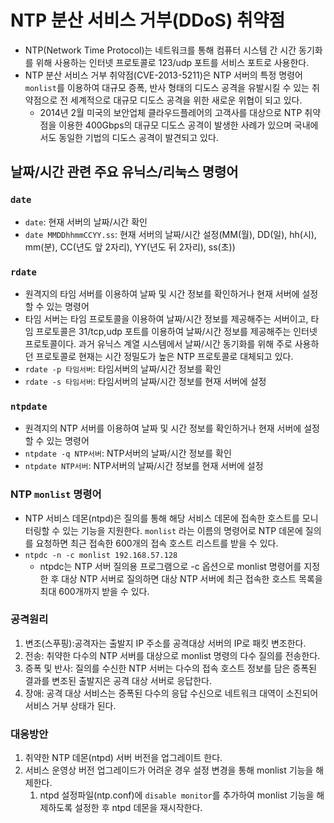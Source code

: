 # NTP 분산 서비스 거부(DDoS) 취약점 
* NTP(Network Time Protocol)는 네트워크를 통해 컴퓨터 시스템 간 시간 동기화를 위해 사용하는 인터넷 프로토콜로 123/udp 포트를 서비스 포트로 사용한다. 
* NTP 분산 서비스 거부 취약점(CVE-2013-5211)은 NTP 서버의 특정 명령어`monlist`를 이용하여 대규모 증폭, 반사 형태의 디도스 공격을 유발시킬 수 있는 취약점으로 전 세계적으로 대규모 디도스 공격을 위한 새로운 위협이 되고 있다. 
  * 2014년 2월 미국의 보안업체 클라우드플레어의 고객사를 대상으로 NTP 취약점을 이용한 400Gbps의 대규모 디도스 공격이 발생한 사례가 있으며 국내에서도 동일한 기법의 디도스 공격이 발견되고 있다. 

## 날짜/시간 관련 주요 유닉스/리눅스 명령어

### `date`
* `date`:  현재 서버의 날짜/시간 확인 
* `date MMDDhhmmCCYY.ss`:  현재 서버의 날짜/시간 설정(MM(월), DD(일), hh(시), mm(분), CC(년도 앞 2자리), YY(년도 뒤 2자리), ss(초))

### `rdate`
* 원격지의 타임 서버를 이용하여 날짜 및 시간 정보를 확인하거나 현재 서버에 설정할 수 있는 명령어
* 타임 서버는 타임 프로토콜을 이용하여 날짜/시간 정보를 제공해주는 서버이고, 타임 프로토콜은 31/tcp,udp 포트를 이용하여 날짜/시간 정보를 제공해주는 인터넷 프로토콜이다. 과거 유닉스 계열 시스템에서 날짜/시간 동기화를 위해 주로 사용하던 프로토콜로 현재는 시간 정밀도가 높은 NTP 프로토콜로 대체되고 있다. 
* `rdate -p 타임서버`:  타임서버의 날짜/시간 정보를 확인
* `rdate -s 타임서버`:  타임서버의 날짜/시간 정보를 현재 서버에 설정

### `ntpdate` 
* 원격지의 NTP 서버를 이용하여 날짜 및 시간 정보를 확인하거나 현재 서버에 설정할 수 있는 명령어
* `ntpdate -q NTP서버`: NTP서버의 날짜/시간 정보를 확인
* `ntpdate NTP서버`: NTP서버의 날짜/시간 정보를 현재 서버에 설정



### NTP `monlist` 명령어
* NTP 서비스 데몬(ntpd)은 질의를 통해 해당 서비스 데몬에 접속한 호스트를 모니터링할 수 있는 기능을 지원한다. `monlist` 라는 이름의 명령어로 NTP 데몬에 질의를 요청하면 최근 접속한 600개의 접속 호스트 리스트를 받을 수 있다. 
* `ntpdc -n -c monlist 192.168.57.128`
  * ntpdc는 NTP 서버 질의용 프로그램으로 -c 옵션으로 monlist 명령어를 지정한 후 대상 NTP 서버로 질의하면 대상 NTP 서버에 최근 접속한 호스트 목록을 최대 600개까지 받을 수 있다. 

### 공격원리
1. 변조(스푸핑):공격자는 출발지 IP 주소를 공격대상 서버의 IP로 패킷 변조한다. 
2. 전송: 취약한 다수의 NTP 서버를 대상으로 monlist 명령의 다수 질의를 전송한다. 
3. 증폭 및 반사: 질의를 수신한 NTP 서버는 다수의 접속 호스트 정보를 담은 증폭된 결과를 변조된 출발지은 공격 대상 서버로 응답한다. 
4. 장애: 공격 대상 서비스는 증폭된 다수의 응답 수신으로 네트워크 대역이 소진되어 서비스 거부 상태가 된다. 


### 대응방안
1. 취약한 NTP 데몬(ntpd) 서버 버전을 업그레이트 한다. 
2. 서비스 운영상 버전 업그레이드가 어려운 경우  설정 변경을 통해 monlist 기능을 해제한다. 
   1. ntpd 설정파일(ntp.conf)에 `disable monitor`를 추가하여 monlist 기능을 해제하도록 설정한 후 ntpd 데몬을 재시작한다. 

